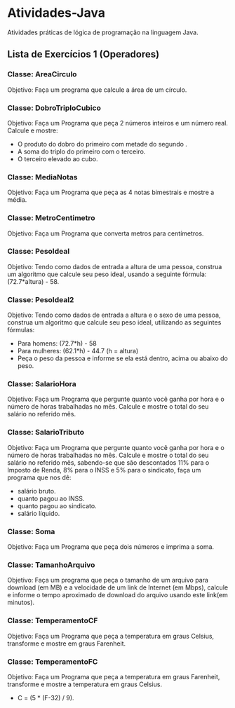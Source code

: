 # Atividades-Java
Atividades práticas de lógica de programação na linguagem Java. 

## Lista de Exercícios 1 (Operadores)

### Classe: AreaCirculo
Objetivo: Faça um programa que calcule a área de um círculo.

### Classe: DobroTriploCubico
Objetivo: Faça um Programa que peça 2 números inteiros e um número real. Calcule e mostre:
- O produto do dobro do primeiro com metade do segundo .
- A soma do triplo do primeiro com o terceiro.
- O terceiro elevado ao cubo.

### Classe: MediaNotas 
Objetivo: Faça um Programa que peça as 4 notas bimestrais e mostre a média.

### Classe: MetroCentimetro
Objetivo: Faça um Programa que converta metros para centímetros.

### Classe: PesoIdeal
Objetivo: Tendo como dados de entrada a altura de uma pessoa, construa um algoritmo que calcule seu peso ideal, usando a seguinte fórmula: (72.7*altura) - 58.

### Classe: PesoIdeal2
Objetivo: Tendo como dados de entrada a altura e o sexo de uma pessoa, construa um algoritmo que calcule seu peso ideal, utilizando as seguintes fórmulas:
- Para homens: (72.7*h) - 58
- Para mulheres: (62.1*h) - 44.7 (h = altura)
- Peça o peso da pessoa e informe se ela está dentro, acima ou
abaixo do peso.

### Classe: SalarioHora
Objetivo: Faça um Programa que pergunte quanto você ganha por hora e o número de horas trabalhadas no mês. Calcule e mostre o total do seu salário no referido mês.

### Classe: SalarioTributo
Objetivo: Faça um Programa que pergunte quanto você ganha por hora e o número de horas trabalhadas no mês. Calcule e mostre o total do seu salário no referido mês, sabendo-se que são descontados 11% para o Imposto de Renda, 8% para o INSS e 5% para o sindicato, faça um programa que nos dê:
- salário bruto.
- quanto pagou ao INSS.
- quanto pagou ao sindicato.
- salário líquido.

### Classe: Soma
Objetivo: Faça um Programa que peça dois números e imprima a soma.

### Classe: TamanhoArquivo
Objetivo: Faça um programa que peça o tamanho de um arquivo para download (em MB) e a velocidade de um link de Internet (em Mbps), calcule e informe o tempo aproximado de download do arquivo usando este link(em minutos).

### Classe: TemperamentoCF
Objetivo: Faça um Programa que peça a temperatura em graus Celsius, transforme e mostre em graus Farenheit.

### Classe: TemperamentoFC
Objetivo: Faça um Programa que peça a temperatura em graus Farenheit, transforme e mostre a temperatura em graus Celsius.
- C = (5 * (F-32) / 9).
